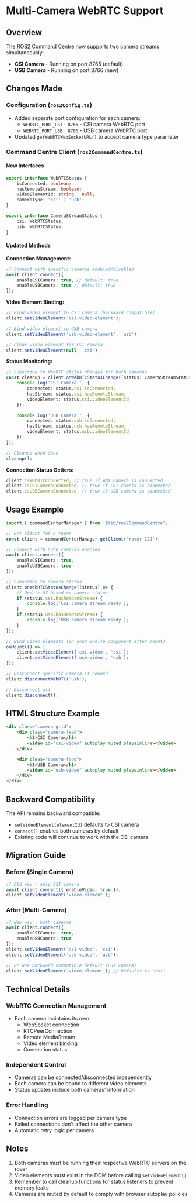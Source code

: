 # Multi-Camera WebRTC Support

## Overview

The ROS2 Command Centre now supports two camera streams simultaneously:

- **CSI Camera** - Running on port 8765 (default)
- **USB Camera** - Running on port 8766 (new)

## Changes Made

### Configuration (`ros2Config.ts`)

- Added separate port configuration for each camera:
  - `WEBRTC_PORT_CSI: 8765` - CSI camera WebRTC port
  - `WEBRTC_PORT_USB: 8766` - USB camera WebRTC port
- Updated `getWebRTCWebSocketURL()` to accept camera type parameter

### Command Centre Client (`ros2CommandCentre.ts`)

#### New Interfaces

```typescript
export interface WebRTCStatus {
	isConnected: boolean;
	hasRemoteStream: boolean;
	videoElementId: string | null;
	cameraType: 'csi' | 'usb';
}

export interface CameraStreamStatus {
	csi: WebRTCStatus;
	usb: WebRTCStatus;
}
```

#### Updated Methods

**Connection Management:**

```typescript
// Connect with specific cameras enabled/disabled
await client.connect({
	enableCSICamera: true, // default: true
	enableUSBCamera: true // default: true
});
```

**Video Element Binding:**

```typescript
// Bind video element to CSI camera (backward compatible)
client.setVideoElement('csi-video-element');

// Bind video element to USB camera
client.setVideoElement('usb-video-element', 'usb');

// Clear video element for CSI camera
client.setVideoElement(null, 'csi');
```

**Status Monitoring:**

```typescript
// Subscribe to WebRTC status changes for both cameras
const cleanup = client.onWebRTCStatusChange((status: CameraStreamStatus) => {
	console.log('CSI Camera:', {
		connected: status.csi.isConnected,
		hasStream: status.csi.hasRemoteStream,
		videoElement: status.csi.videoElementId
	});

	console.log('USB Camera:', {
		connected: status.usb.isConnected,
		hasStream: status.usb.hasRemoteStream,
		videoElement: status.usb.videoElementId
	});
});

// Cleanup when done
cleanup();
```

**Connection Status Getters:**

```typescript
client.isWebRTCConnected; // true if ANY camera is connected
client.isCSICameraConnected; // true if CSI camera is connected
client.isUSBCameraConnected; // true if USB camera is connected
```

## Usage Example

```typescript
import { commandCenterManager } from '$lib/ros2CommandCentre';

// Get client for a rover
const client = commandCenterManager.getClient('rover-123');

// Connect with both cameras enabled
await client.connect({
	enableCSICamera: true,
	enableUSBCamera: true
});

// Subscribe to camera status
client.onWebRTCStatusChange((status) => {
	// Update UI based on camera status
	if (status.csi.hasRemoteStream) {
		console.log('CSI camera stream ready');
	}
	if (status.usb.hasRemoteStream) {
		console.log('USB camera stream ready');
	}
});

// Bind video elements (in your Svelte component after mount)
onMount(() => {
	client.setVideoElement('csi-video', 'csi');
	client.setVideoElement('usb-video', 'usb');
});

// Disconnect specific camera if needed
client.disconnectWebRTC('usb');

// Disconnect all
client.disconnect();
```

## HTML Structure Example

```html
<div class="camera-grid">
	<div class="camera-feed">
		<h3>CSI Camera</h3>
		<video id="csi-video" autoplay muted playsinline></video>
	</div>

	<div class="camera-feed">
		<h3>USB Camera</h3>
		<video id="usb-video" autoplay muted playsinline></video>
	</div>
</div>
```

## Backward Compatibility

The API remains backward compatible:

- `setVideoElement(elementId)` defaults to CSI camera
- `connect()` enables both cameras by default
- Existing code will continue to work with the CSI camera

## Migration Guide

### Before (Single Camera)

```typescript
// Old way - only CSI camera
await client.connect({ enableVideo: true });
client.setVideoElement('video-element');
```

### After (Multi-Camera)

```typescript
// New way - both cameras
await client.connect({
	enableCSICamera: true,
	enableUSBCamera: true
});
client.setVideoElement('csi-video', 'csi');
client.setVideoElement('usb-video', 'usb');

// Or use backward compatible default (CSI camera)
client.setVideoElement('video-element'); // Defaults to 'csi'
```

## Technical Details

### WebRTC Connection Management

- Each camera maintains its own:
  - WebSocket connection
  - RTCPeerConnection
  - Remote MediaStream
  - Video element binding
  - Connection status

### Independent Control

- Cameras can be connected/disconnected independently
- Each camera can be bound to different video elements
- Status updates include both cameras' information

### Error Handling

- Connection errors are logged per camera type
- Failed connections don't affect the other camera
- Automatic retry logic per camera

## Notes

1. Both cameras must be running their respective WebRTC servers on the rover
2. Video elements must exist in the DOM before calling `setVideoElement()`
3. Remember to call cleanup functions for status listeners to prevent memory leaks
4. Cameras are muted by default to comply with browser autoplay policies
